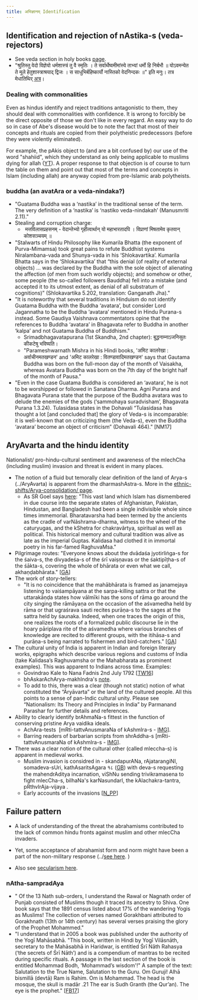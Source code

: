 ```yaml
---
title: अभिज्ञानम् Identification
---
```


## Identification and rejection of nAstika-s (veda-rejectors)

- See veda section in holy books [page](../../../bases/books/index/).
- "श्रुतिस्तु वेदो विज्ञेयो धर्मशास्त्रं तु वै स्मृतिः । ते सर्वार्थेष्वमीमांस्ये ताभ्यां धर्मो हि निर्बभौ ॥ योऽवमन्येत ते मूले हेतुशास्त्राश्रयाद् द्विजः । स साधुभिर्बहिष्कार्यो नास्तिको वेदनिन्दकः ॥" इति मनुः। तत्र मेधातिथिर् [अत्र](https://www.wisdomlib.org/hinduism/book/manusmriti-with-the-commentary-of-medhatithi/d/doc145584.html)।

### Dealing with commonalities
Even as hindus identify and reject traditions antagonistic to them, they should deal with commonalities with confidence. It is wrong to forcibly be the direct opposite of those we don't like in every regard. An easy way to do so in case of Abe's disease would be to note the fact that most of their concepts and rituals are copied from their polytheistic predecessors (before they were violently eliminated).

For example, the pAkis object to (and are a bit confused by) our use of the word "shahiid", which they understand as only being applicable to muslims dying for allah ([YT](https://youtu.be/S1QeCEqYE2U?t=42)). A proper response to that objection is of course to turn the table on them and point out that most of the terms and concepts in Islam (including allah) are anyway copied from pre-Islamic arab polytheists.

### buddha (an avatAra or a veda-nindaka?)
- "Guatama Buddha was a ‘nastika’ in the traditional sense of the term. The very definition of a ‘nastika’ is ‘nastiko veda-nindakah’ (Manusmriti 2.11)."
- Stealing and corruption charge:
    -  मत्तविलासप्रहसनम् - वेदान्तेभ्यो गृहीत्वार्थान् यो महाभारतादपि । विप्राणां मिषतामेव कृतवान् कोशसञ्चयम् ॥ 
- "Stalwarts of Hindu Philosophy like Kumarila Bhatta (the exponent of Purva-Mimamsa) took great pains to refute Buddhist systems Niralambana-vada and Shunya-vada in his ‘Shlokavartika’. Kumarila Bhatta says in the ‘Shlokavartika’ that “this denial (of reality of external objects) … was declared by the Buddha with the sole object of alienating the affection (of men from such worldly objects); and somehow or other, some people (the so-called followers Bauddha) fell into a mistake (and accepted it to its utmost extent, as denial of all substratum of cognitions)” (Shlokavartika 5.202, translation: Ganganath Jha)."
- "It is noteworthy that several traditions in Hinduism do not identify Guatama Buddha with the Buddha ‘avatara’, but consider Lord Jagannatha to be the Buddha ‘avatara’ mentioned in Hindu Purana-s instead. Some Gaudiya Vaishnava commentators opine that the references to Buddha ‘avatara’ in Bhagavata refer to Buddha in another ‘kalpa’ and not Guatama Buddha of Buddhism."
    - Srimadbhagavatapurana (1st Skandha, 2nd chapter): बुद्धनाम्नाऽजनिसुतः कीकटेषु भविष्यति।
    - "Parameshwarnath Mishra in his Hindi books, 'अमिट कालरेखा : अर्वाचीनमतखण्डन' and 'अमिट कालरेखा : वितण्डावादिमतखण्डन' says that Gautama Buddha was born on the full-moon day of the month of Vaisakha, whereas Avatara Buddha was born on the 7th day of the bright half of the month of Pausa." 
- "Even in the case Guatama Buddha is considered an ‘avatara’, he is not to be worshipped or followed in Sanatana Dharma. Agni Purana and Bhagavata Purana state that the purpose of the Buddha avatara was to delude the enemies of the gods (‘sammohaya suradvisham’, Bhagavata Purana 1.3.24). Tulasidasa states in the Dohavali “Tulasidasa has thought a lot \[and concluded that\] the glory of Veda-s is incomparable: it is well-known that on criticizing them (the Veda-s), even the Buddha ‘avatara’ become an object of criticism” (Dohavali 464)." \[NM17\]

## AryAvarta and the hindu identity

Nationalist/ pro-hindu-cultural sentiment and awareness of the mlechCha (including muslim) invasion and threat is evident in many places.
- The notion of a fluid but temorally clear definition of the land of Arya-s (../AryAvarta) is apparent from the dharmashAstra-s. More in the [ethnic-shifts/Arya-consolidation/ page](../../social-cultivation/clan/ethnic-shifts/Arya-consolidation//).
  - As SR Goel says [here](http://www.voiceofdharma.org/books/siii/ch9.htm): "This vast land which Islam has dismembered in due course into the separate states of Afghanistan, Pakistan, Hindustan, and Bangladesh had been a single indivisible whole since times immemorial. Bharatavarsha had been termed by the ancients as the cradle of varNãshrama-dharma, witness to the wheel of the caturyugas, and the kShetra for chakravãrtya, spiritual as well as political. This historical memory and cultural tradition was alive as late as the imperial Guptas. Kalidasa had clothed it in immortal poetry in his far-famed RaghuvaMsa."
- Pilgrimage routes: "Everyone knows about the dvādaśa jyotirliṅga-s for the śaiva-s, the divyadeśa-s of the śrī vaiṣṇavas or the śaktipīṭha-s of the śākta-s, covering the whole of bhārata or even what we call, akhaṇḍabhārata." \[[GA](https://aryanthought.wordpress.com/2017/01/20/of-invisible-threads-the-veda-and-the-strangest-harikatha-experience/)\]
- The work of story-tellers:
    - "It is no coincidence that the mahābhārata is framed as janamejaya listening to vaiśampāyana at the sarpa-killing sattra or that the uttarakāṇḍa states how vālmīki has the sons of rāma go around the city singing the rāmāyaṇa on the occasion of the aśvamedha held by rāma or that ugraśrava sauti recites purāṇa-s to the sages at the sattra held by śaunaka. Indeed, when one traces the origin of this, one realizes the roots of a formalized public discourse lie in the hoary pāriplava rite of the aśvamedha where various branches of knowledge are recited to different groups, with the itihāsa-s and purāṇa-s being narrated to fishermen and bird-catchers." \[[GA](https://aryanthought.wordpress.com/2017/01/20/of-invisible-threads-the-veda-and-the-strangest-harikatha-experience/)\]
- The cultural unity of India is apparent in Indian and foreign literary works, epigraphs which describe various regions and customs of India (take Kalidasa’s Raghuvamsha or the Mahabharata as prominent examples). This was apparent to Indians across time. Examples:
    - Govindrao Kale to Nana Fadnis 2nd July 1792 \[[TW16](https://twitter.com/ColonelGerard/status/769052097711054848/photo/1)\]
    - bhAskarAchArya-makhIndra's [note](http://manasataramgini.wordpress.com/2014/10/26/the-domain-of-india-according-to-bhaskararaya-makhindra/#like-6828).
    - To add to this, there was a clear (though not static) notion of what constituted the “Āryāvarta” or the land of the cultured people. All this points to a sense of pan-Indic cultural unity. Please see “Nationalism: Its Theory and Principles in India” by Parmanand Parashar for further details and references.
- Ability to clearly identify brAhmaNa-s fittest in the function of conserving pristine Arya vaidika ideals.
    - AchAra-tests  \[mRti-tattvAnusmaraNa of kAshmIra-s - [IMG](../../../../images/snippets/mRti-tattvAnusmaraNa-AchAra-test-kAshmIra.jpg)\].
    - Barring readers of barbarian scripts from shrAddha-s \[mRti-tattvAnusmaraNa of kAshmIra-s - [IMG](../../../../images/snippets/mRti-tattvAnusmaraNa-AchAra-test-kAshmIra.jpg)\].
- There was a clear notion of the cultural other (called mleccha-s) is apparent in medieval works.
    - Muslim invasion is considred in - skandapurANa, rAjatarangiNI, somadeva-sUri, kathAsaritsAgara १८ ([GB](https://sa.wikisource.org/wiki/%E0%A4%AA%E0%A5%81%E0%A4%9F%E0%A4%AE%E0%A5%8D:%E0%A4%95%E0%A4%A5%E0%A4%BE%E0%A4%B8%E0%A4%B0%E0%A4%BF%E0%A4%A4%E0%A5%8D%E0%A4%B8%E0%A4%BE%E0%A4%97%E0%A4%B0%E0%A4%83_-_%E0%A4%B8%E0%A5%8B%E0%A4%AE%E0%A4%A6%E0%A5%87%E0%A4%B5%E0%A4%AD%E0%A4%9F%E0%A5%8D%E0%A4%9F%E0%A4%83_-_%E0%A5%A7%E0%A5%AF%E0%A5%A6%E0%A5%A9.djvu/%E0%A5%AA%E0%A5%AD%E0%A5%A6)) with deva-s requesting the mahendrAditya incarnation, viShNu sending trivikramasena to fight mlecCha-s, bilhaNa's karNasundarI, the kAlachakra-tantra, pRthvIrAja-vijaya .
    - Early accounts of the invasions \[[N_PP](https://books.google.ca/books?id=BratRq-06SsC&lpg=PP1&dq=Nationalism%3A%20Its%20Theory%20and%20Principles%20in%20India&pg=PA119#v=onepage&q=suri&f=false)\]

## Failure pattern  

- A lack of understanding of the threat the abrahamisms contributed to the lack of common hindu fronts against muslim and other mlecCha invaders.
    
- Yet, some acceptance of abrahamist form and norm might have been a part of the non-military response (../[see here](../../rivals/abe-disease/abe-disease/). )  
    
- Also see [secularism here](../../../rivals/0-theism/secularism/).

### nAtha-sampradAya
- " Of the 13 Nath sub-orders, I understand the Rawal or Nagnath order of Punjab consisted of Muslims though it traced its ancestry to Shiva. One book says that the 1891 census listed about 17% of the wandering Yogis as Muslims! The collection of verses named Gorakhbani attributed to Gorakhnath (13th or 14th century) has several verses praising the glory of the Prophet Mohammed."  
- "I understand that in 2005 a book was published under the authority of the Yogī Mahāsabhā. "This book, written in Hindi by Yogī Vilāsnāth, secretary to the Mahāsabhā in Haridwar, is entitled Śrī Nāth Rahasya (‘the secrets of Śrī Nāth’) and is a compendium of mantras to be recited during specific rituals. A passage in the last section of the book is entitled Mohammad Bodh, ‘Mohammad’s wisdom'!" A sample of the text: Salutation to the True Name, Salutation to the Guru. Om Guruji! Alhā bismillā (devtā) Ram is Rahim. Om is Mohammad. The head is the mosque, the skull is madār .21 The ear is Sudh Granth (the Qur’an). The eye is the prophet." \[[FB17](https://www.facebook.com/pakshirajan.ananthakrishnan/posts/1819041841455325)\]